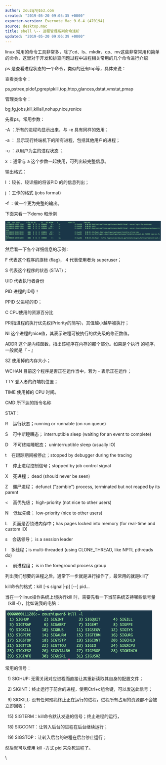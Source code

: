 ```yaml
---
author: zouzq7@163.com
created: "2019-05-20 09:05:35 +0000"
exporter-version: Evernote Mac 9.6.4 (470194)
source: desktop.mac
title: shell \-- 进程管理系列命令浅析
updated: "2019-05-20 09:06:39 +0000"
---
```


<div>

linux
常用的命令工具非常多，除了cd、ls、mkdir、cp、mv这些非常常用和简单的命令，这里对于开发和排查问题过程中进程相关常用的几个命令进行介绍

</div>

<div>

ps 是查看进程状态的一个命令，类似的还有top等，具体来说：

</div>

<div>

查看类命令：

</div>

<div>

ps,pstree,pidof,pgrep\\pkill,top,htop,glances,dstat,vmstat,pmap

</div>

<div>

管理类命令：

</div>

<div>

bg,fg,jobs,kill,killall,nohup,nice,renice

</div>

<div>

先看ps，常用参数：

</div>

<div>

-A ：所有的进程均显示出来，与 -e 具有同样的效用；

</div>

<div>

-a ： 显示现行终端机下的所有进程，包括其他用户的进程；

</div>

<div>

-u ：以用户为主的进程状态 ；

</div>

<div>

x ：通常与 a 这个参数一起使用，可列出较完整信息。

</div>

<div>

输出格式：

</div>

<div>

l ：较长、较详细的将该PID 的的信息列出；

</div>

<div>

j ：工作的格式 (jobs format)

</div>

<div>

-f ：做一个更为完整的输出。

</div>

<div>

下面来看一下demo 和示例

</div>

<div>

![](shell%20--%20%E8%BF%9B%E7%A8%8B%E7%AE%A1%E7%90%86%E7%B3%BB%E5%88%97%E5%91%BD%E4%BB%A4%E6%B5%85%E6%9E%90.resources/ACD27F05-9CB8-4726-B792-494785A43BA8.png) 
 

</div>

<div>

然后看一下各个详细信息的示例：

</div>

<div>

F 代表这个程序的旗标 (flag)， 4 代表使用者为 superuser；

</div>

<div>

S 代表这个程序的状态 (STAT)；

</div>

<div>

UID 代表执行者身份

</div>

<div>

PID 进程的ID号！

</div>

<div>

PPID 父进程的ID；

</div>

<div>

C CPU使用的资源百分比

</div>

<div>

PRI指进程的执行优先权(Priority的简写)，其值越小越早被执行；

</div>

<div>

NI 这个进程的nice值，其表示进程可被执行的优先级的修正数值。

</div>

<div>

ADDR 这个是内核函数，指出该程序在内存的那个部分。如果是个执行
的程序，一般就是『 - 』

</div>

<div>

SZ 使用掉的内存大小；

</div>

<div>

WCHAN 目前这个程序是否正在运作当中，若为 - 表示正在运作；

</div>

<div>

TTY 登入者的终端机位置；

</div>

<div>

TIME 使用掉的 CPU 时间。

</div>

<div>

CMD 所下达的指令名称

</div>

<div>

STAT：

</div>

<div>

R    运行状态；running or runnable (on run queue)

</div>

<div>

S    可中断睡眠态； interruptible sleep (waiting for an event to
complete)

</div>

<div>

D    不可终端睡眠态； uninterruptible sleep (usually IO)

</div>

<div>

t    在跟踪期间被停止；stopped by debugger during the tracing

</div>

<div>

T    停止进程控制信号；stopped by job control signal

</div>

<div>

X    死进程； dead (should never be seen)

</div>

<div>

Z    僵尸进程； defunct (\"zombie\") process, terminated but not reaped
by its parent

</div>

<div>

\<    高优先级； high-priority (not nice to other users)

</div>

<div>

N    低优先级； low-priority (nice to other users)

</div>

<div>

L    页面是否锁进内存中；has pages locked into memory (for real-time and
custom IO)

</div>

<div>

s    会话领导； is a session leader

</div>

<div>

l    多线程；is multi-threaded (using CLONE_THREAD, like NPTL pthreads
do)

</div>

<div>

+    前进程组； is in the foreground process group

</div>

<div>

列出我们想要的进程之后，通常下一步就是进行操作了，最常用的就是kill了

</div>

<div>

kill命令的格式：kill \[-s signal\|-p\] \[\--\] pid\...

</div>

<div>

当在一个linux操作系统上想执行kill
时，需要先看一下当前系统支持哪些信号量（kill -l），比如说我的电脑：

</div>

<div>

![](shell%20--%20%E8%BF%9B%E7%A8%8B%E7%AE%A1%E7%90%86%E7%B3%BB%E5%88%97%E5%91%BD%E4%BB%A4%E6%B5%85%E6%9E%90.resources/53D2346F-9EDF-4C6B-9589-0058C035F2B2.png) 
 

</div>

<div>

常用的信号：

</div>

<div>

  1) SIGHUP: 无需关闭对应进程而直接让其重新读取其自身的配置文件；

</div>

<div>

  2) SIGINT：终止运行于前台的进程，使用Ctrl+c组合键，可以发送此信号；

</div>

<div>

  9) SIGKILL:
没有任何预兆终止正在运行的进程，进程所有占用的资源都不会被立即回收；

</div>

<div>

  15) SIGTERM：kill命令默认发送的信号；终止进程的运行，

</div>

<div>

  18) SIGCONT：让转入后台的进程在后台继续运行；

</div>

<div>

  19) SIGSTOP：让转入后台的进程在后台停止运行；

</div>

<div>

然后就可以使用 kill -方式 pid 来杀死进程了。

</div>

<div>

\

</div>
